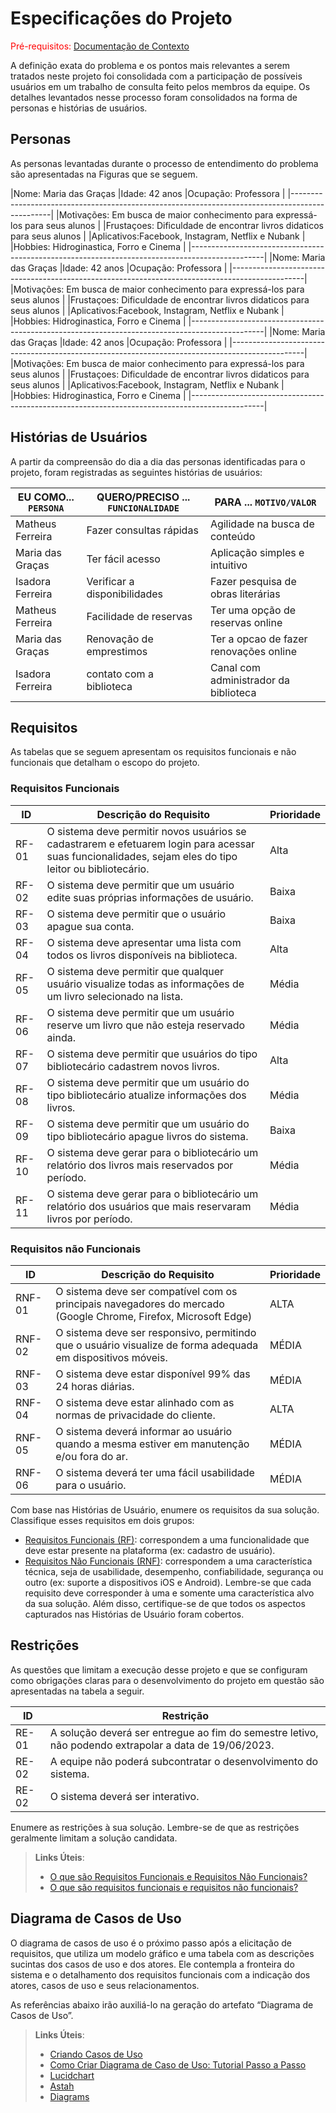 # Especificações do Projeto

<span style="color:red">Pré-requisitos: <a href="1-Documentação de Contexto.md"> Documentação de Contexto</a></span>

A definição exata do problema e os pontos mais relevantes a serem tratados neste projeto foi consolidada com a participação de possíveis usuários em um trabalho de consulta feito pelos membros da equipe. Os detalhes levantados nesse processo foram consolidados na forma de personas e histórias de usuários.

## Personas

As personas levantadas durante o processo de entendimento do problema são apresentadas na Figuras que se seguem.


|Nome: Maria das Graças             |Idade: 42 anos               |Ocupação: Professora          | 
|------------------------------------------------------------------------------------------------|
|Motivações: Em busca de maior conhecimento para expressá-los para seus alunos                   |
|Frustaçoes: Dificuldade de encontrar livros didaticos para seus alunos                          |
|Aplicativos:Facebook, Instagram, Netflix e Nubank                                               |
|Hobbies: Hidroginastica, Forro e Cinema                                                         |
|------------------------------------------------------------------------------------------------|
|Nome: Maria das Graças             |Idade: 42 anos               |Ocupação: Professora          | 
|------------------------------------------------------------------------------------------------|
|Motivações: Em busca de maior conhecimento para expressá-los para seus alunos                   |
|Frustaçoes: Dificuldade de encontrar livros didaticos para seus alunos                          |
|Aplicativos:Facebook, Instagram, Netflix e Nubank                                               |
|Hobbies: Hidroginastica, Forro e Cinema                                                         |
|------------------------------------------------------------------------------------------------|
|Nome: Maria das Graças             |Idade: 42 anos               |Ocupação: Professora          | 
|------------------------------------------------------------------------------------------------|
|Motivações: Em busca de maior conhecimento para expressá-los para seus alunos                   |
|Frustaçoes: Dificuldade de encontrar livros didaticos para seus alunos                          |
|Aplicativos:Facebook, Instagram, Netflix e Nubank                                               |
|Hobbies: Hidroginastica, Forro e Cinema                                                         |
|------------------------------------------------------------------------------------------------|


## Histórias de Usuários

A partir da compreensão do dia a dia das personas identificadas para o projeto, foram registradas as seguintes histórias de usuários:

|EU COMO... `PERSONA`| QUERO/PRECISO ... `FUNCIONALIDADE` |PARA ... `MOTIVO/VALOR`                 |
|--------------------|------------------------------------|----------------------------------------|
|Matheus Ferreira    | Fazer consultas rápidas            | Agilidade na busca de conteúdo         |
|Maria das Graças    | Ter fácil acesso                   | Aplicação simples e intuitivo          |
|Isadora Ferreira    | Verificar a disponibilidades       | Fazer pesquisa de obras literárias     |
|Matheus Ferreira    | Facilidade de reservas             | Ter uma opção de reservas online       |
|Maria das Graças    | Renovação de emprestimos           | Ter a opcao de fazer renovações online |
|Isadora Ferreira    | contato com a biblioteca           | Canal com administrador da biblioteca  |


## Requisitos

As tabelas que se seguem apresentam os requisitos funcionais e não funcionais que detalham o escopo do projeto.

### Requisitos Funcionais

|ID    | Descrição do Requisito  | Prioridade |
|------|-----------------------------------------|----|
|RF-01| O sistema deve permitir novos usuários se cadastrarem e efetuarem login para acessar suas funcionalidades, sejam eles do tipo leitor ou bibliotecário. | Alta |
|RF-02| O sistema deve permitir que um usuário edite suas próprias informações de usuário. | Baixa |
|RF-03| O sistema deve permitir que o usuário apague sua conta.   | Baixa |
|RF-04| O sistema deve apresentar uma lista com todos os livros disponíveis na biblioteca.   | Alta |
|RF-05| O sistema deve permitir que qualquer usuário visualize todas as informações de um livro selecionado na lista.   | Média |
|RF-06| O sistema deve permitir que um usuário reserve um livro que não esteja reservado ainda.   | Média |
|RF-07| O sistema deve permitir que usuários do tipo bibliotecário cadastrem novos livros.    | Alta |
|RF-08| O sistema deve permitir que um usuário do tipo bibliotecário atualize informações dos livros.    | Média |
|RF-09| O sistema deve permitir que um usuário do tipo bibliotecário apague livros do sistema.   | Baixa |
|RF-10| O sistema deve gerar para o bibliotecário um relatório dos livros mais reservados por período.   | Média |
|RF-11| O sistema deve gerar para o bibliotecário um relatório dos usuários que mais reservaram livros por período.   | Média |

### Requisitos não Funcionais

|ID     | Descrição do Requisito  |Prioridade |
|-------|-------------------------|----|
|RNF-01| O sistema deve ser compatível com os principais navegadores do mercado (Google Chrome, Firefox, Microsoft Edge)  | ALTA | 
|RNF-02| O sistema deve ser responsivo, permitindo que o usuário visualize de forma adequada em dispositivos móveis. |  MÉDIA | 
|RNF-03| O sistema deve estar disponível 99% das 24 horas diárias. |  MÉDIA | 
|RNF-04| O sistema deve estar alinhado com as normas de privacidade do cliente. |  ALTA | 
|RNF-05| O sistema deverá informar ao usuário quando a mesma estiver em manutenção e/ou fora do ar. |  MÉDIA | 
|RNF-06| O sistema deverá ter uma fácil usabilidade para o usuário. |  MÉDIA | 

Com base nas Histórias de Usuário, enumere os requisitos da sua solução. Classifique esses requisitos em dois grupos:

- [Requisitos Funcionais
 (RF)](https://pt.wikipedia.org/wiki/Requisito_funcional):
 correspondem a uma funcionalidade que deve estar presente na
  plataforma (ex: cadastro de usuário).
- [Requisitos Não Funcionais
  (RNF)](https://pt.wikipedia.org/wiki/Requisito_n%C3%A3o_funcional):
  correspondem a uma característica técnica, seja de usabilidade,
  desempenho, confiabilidade, segurança ou outro (ex: suporte a
  dispositivos iOS e Android).
Lembre-se que cada requisito deve corresponder à uma e somente uma
característica alvo da sua solução. Além disso, certifique-se de que
todos os aspectos capturados nas Histórias de Usuário foram cobertos.

## Restrições

As questões que limitam a execução desse projeto e que se configuram como obrigações claras para o desenvolvimento do projeto em questão são apresentadas na tabela a seguir.

|ID| Restrição                                             |
|--|-------------------------------------------------------|
|RE-01| A solução deverá ser entregue ao fim do semestre letivo, não podendo extrapolar a data de 19/06/2023. |
|RE-02| A equipe não poderá subcontratar o desenvolvimento do sistema.        |
|RE-02| O sistema deverá ser  interativo.  |


Enumere as restrições à sua solução. Lembre-se de que as restrições geralmente limitam a solução candidata.

> **Links Úteis**:
> - [O que são Requisitos Funcionais e Requisitos Não Funcionais?](https://codificar.com.br/requisitos-funcionais-nao-funcionais/)
> - [O que são requisitos funcionais e requisitos não funcionais?](https://analisederequisitos.com.br/requisitos-funcionais-e-requisitos-nao-funcionais-o-que-sao/)

## Diagrama de Casos de Uso

O diagrama de casos de uso é o próximo passo após a elicitação de requisitos, que utiliza um modelo gráfico e uma tabela com as descrições sucintas dos casos de uso e dos atores. Ele contempla a fronteira do sistema e o detalhamento dos requisitos funcionais com a indicação dos atores, casos de uso e seus relacionamentos. 

As referências abaixo irão auxiliá-lo na geração do artefato “Diagrama de Casos de Uso”.

> **Links Úteis**:
> - [Criando Casos de Uso](https://www.ibm.com/docs/pt-br/elm/6.0?topic=requirements-creating-use-cases)
> - [Como Criar Diagrama de Caso de Uso: Tutorial Passo a Passo](https://gitmind.com/pt/fazer-diagrama-de-caso-uso.html/)
> - [Lucidchart](https://www.lucidchart.com/)
> - [Astah](https://astah.net/)
> - [Diagrams](https://app.diagrams.net/)
